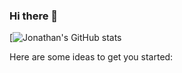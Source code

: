 ### Hi there 👋


[![Jonathan's GitHub stats](https://github-readme-stats.vercel.app/api?username=Jc-008&show_icons=true&theme=algolia&count_private=true)



Here are some ideas to get you started:

<!-- - 🔭 I’m currently working on ...
- 🌱 I’m currently learning ...
- 👯 I’m looking to collaborate on ...
- 🤔 I’m looking for help with ...
- 💬 Ask me about ...
- 📫 How to reach me: ...
- 😄 Pronouns: ...
- ⚡ Fun fact: ... -->
